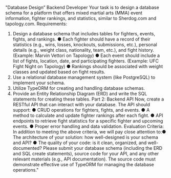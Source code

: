 "Database Design” Backend Developer
Your task is to design a database schema for a platform that offers mixed martial arts (MMA)
event information, fighter rankings, and statistics, similar to Sherdog.com and tapology.com.
Requirements:

1. Design a database schema that includes tables for fighters, events, fights, and rankings.
   ● Each fighter should have a record of their statistics (e.g., wins, losses, knockouts,
   submissions, etc.), personal details (e.g., weight class, nationality, team, etc.), and
   fight history. (Example: Marvin Vettori on Tapology)
   ● Each event should include a list of fights, location, date, and participating fighters.
   (Example: UFC Fight Night on Tapology)
   ● Rankings should be associated with weight classes and updated based on fight
   results.
2. Use a relational database management system (like PostgreSQL) to implement your
   schema.
3. Utilize TypeORM for creating and handling database schemas.
4. Provide an Entity Relationship Diagram (ERD) and write the SQL statements for
   creating these tables.
   Part 2: Backend API
   Now, create a RESTful API that can interact with your database. The API should support:
   ● CRUD operations for fighters, fights, and events.
   ● A method to calculate and update fighter rankings after each fight.
   ● API endpoints to retrieve fight statistics for a specific fighter and upcoming events.
   ● Proper error handling and data validation.
   Evaluation Criteria:
   In addition to meeting the above criteria, we will pay close attention to:● The architecture of your solution: how well-designed is your schema and API?
   ● The quality of your code: is it clean, organized, and well-documented?
   Please submit your database schema (including the ERD and SQL create statements), source
   code for your API, and any other relevant materials (e.g., API documentation). The source code
   must demonstrate effective use of TypeORM for managing the database operations."
